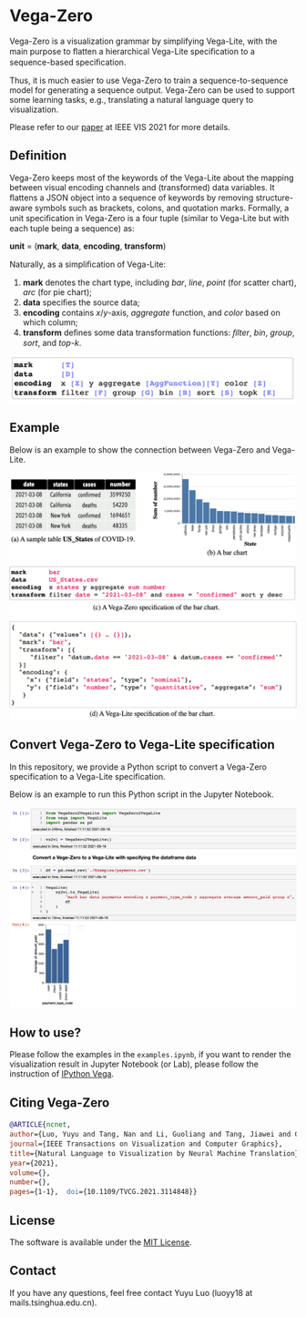 # Vega-Zero

Vega-Zero is a visualization grammar by simplifying Vega-Lite, with the main purpose to ﬂatten a hierarchical Vega-Lite speciﬁcation to a sequence-based speciﬁcation. 

Thus, it is much easier to use Vega-Zero to train a sequence-to-sequence model for generating a sequence output. 
Vega-Zero can be used to support some learning tasks, e.g., translating a natural language query to visualization.

Please refer to our [paper](https://github.com/Thanksyy/Vega-Zero/blob/main/ncNet-VIS21.pdf) at IEEE VIS 2021 for more details.

## Definition 

Vega-Zero keeps most of the keywords of the Vega-Lite about the mapping between visual encoding channels and (transformed) data variables. It ﬂattens a JSON object into a sequence of keywords by removing structure-aware symbols such as brackets, colons, and quotation marks. Formally, a unit speciﬁcation in Vega-Zero is a four tuple (similar to Vega-Lite but with each tuple being a sequence) as:

**unit** = (**mark**, **data**, **encoding**, **transform**)

Naturally, as a simpliﬁcation of Vega-Lite: 
1. **mark** denotes the chart type, including *bar*, *line*, *point* (for scatter chart), *arc* (for pie chart); 
2. **data** speciﬁes the source data; 
3. **encoding** contains *x*/*y*-axis, *aggregate* function, and *color* based on which column; 
4. **transform** deﬁnes some data transformation functions: *ﬁlter*, *bin*, *group*, *sort*, and *top-k*.

<img src="./vega-zero.png" width="600">

## Example

Below is an example to show the connection between Vega-Zero and Vega-Lite.


<img src="./example.png" width="600">

## Convert Vega-Zero to Vega-Lite specification

In this repository, we provide a Python script to convert a Vega-Zero specification to a Vega-Lite specification.
 
Below is an example to run this Python script in the Jupyter Notebook.

<img src="./example-jupyter.png" width="600">

## How to use?

Please follow the examples in the ```examples.ipynb```, if you want to render the visualization result in Jupyter Notebook (or Lab), please follow the instruction of [IPython Vega](https://github.com/vega/ipyvega).

## Citing Vega-Zero

```bibTeX
@ARTICLE{ncnet,  
author={Luo, Yuyu and Tang, Nan and Li, Guoliang and Tang, Jiawei and Chai, Chengliang and Qin, Xuedi},  
journal={IEEE Transactions on Visualization and Computer Graphics},   
title={Natural Language to Visualization by Neural Machine Translation},   
year={2021},  
volume={},  
number={},  
pages={1-1},  doi={10.1109/TVCG.2021.3114848}}
```

## License
The software is available under the [MIT License](https://github.com/Thanksyy/Vega-Zero/blob/main/README.md).

## Contact
If you have any questions, feel free contact Yuyu Luo (luoyy18 at mails.tsinghua.edu.cn).
